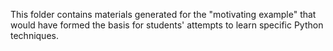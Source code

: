 This folder contains materials generated for the "motivating example" that would have formed the basis for students' attempts to learn specific Python techniques.